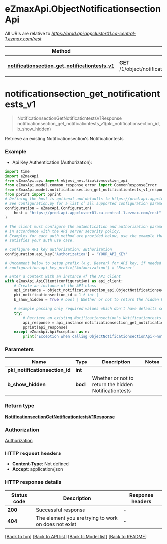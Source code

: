 # eZmaxApi.ObjectNotificationsectionApi

All URIs are relative to *https://prod.api.appcluster01.ca-central-1.ezmax.com/rest*

Method | HTTP request | Description
------------- | ------------- | -------------
[**notificationsection_get_notificationtests_v1**](ObjectNotificationsectionApi.md#notificationsection_get_notificationtests_v1) | **GET** /1/object/notificationsection/{pkiNotificationsectionID}/getNotificationtests | Retrieve an existing Notificationsection&#39;s Notificationtests


# **notificationsection_get_notificationtests_v1**
> NotificationsectionGetNotificationtestsV1Response notificationsection_get_notificationtests_v1(pki_notificationsection_id, b_show_hidden)

Retrieve an existing Notificationsection's Notificationtests



### Example

* Api Key Authentication (Authorization):

```python
import time
import eZmaxApi
from eZmaxApi.api import object_notificationsection_api
from eZmaxApi.model.common_response_error import CommonResponseError
from eZmaxApi.model.notificationsection_get_notificationtests_v1_response import NotificationsectionGetNotificationtestsV1Response
from pprint import pprint
# Defining the host is optional and defaults to https://prod.api.appcluster01.ca-central-1.ezmax.com/rest
# See configuration.py for a list of all supported configuration parameters.
configuration = eZmaxApi.Configuration(
    host = "https://prod.api.appcluster01.ca-central-1.ezmax.com/rest"
)

# The client must configure the authentication and authorization parameters
# in accordance with the API server security policy.
# Examples for each auth method are provided below, use the example that
# satisfies your auth use case.

# Configure API key authorization: Authorization
configuration.api_key['Authorization'] = 'YOUR_API_KEY'

# Uncomment below to setup prefix (e.g. Bearer) for API key, if needed
# configuration.api_key_prefix['Authorization'] = 'Bearer'

# Enter a context with an instance of the API client
with eZmaxApi.ApiClient(configuration) as api_client:
    # Create an instance of the API class
    api_instance = object_notificationsection_api.ObjectNotificationsectionApi(api_client)
    pki_notificationsection_id = 1 # int | 
    b_show_hidden = True # bool | Whether or not to return the hidden Notificationtests

    # example passing only required values which don't have defaults set
    try:
        # Retrieve an existing Notificationsection's Notificationtests
        api_response = api_instance.notificationsection_get_notificationtests_v1(pki_notificationsection_id, b_show_hidden)
        pprint(api_response)
    except eZmaxApi.ApiException as e:
        print("Exception when calling ObjectNotificationsectionApi->notificationsection_get_notificationtests_v1: %s\n" % e)
```


### Parameters

Name | Type | Description  | Notes
------------- | ------------- | ------------- | -------------
 **pki_notificationsection_id** | **int**|  |
 **b_show_hidden** | **bool**| Whether or not to return the hidden Notificationtests |

### Return type

[**NotificationsectionGetNotificationtestsV1Response**](NotificationsectionGetNotificationtestsV1Response.md)

### Authorization

[Authorization](../README.md#Authorization)

### HTTP request headers

 - **Content-Type**: Not defined
 - **Accept**: application/json


### HTTP response details

| Status code | Description | Response headers |
|-------------|-------------|------------------|
**200** | Successful response |  -  |
**404** | The element you are trying to work on does not exist |  -  |

[[Back to top]](#) [[Back to API list]](../README.md#documentation-for-api-endpoints) [[Back to Model list]](../README.md#documentation-for-models) [[Back to README]](../README.md)

